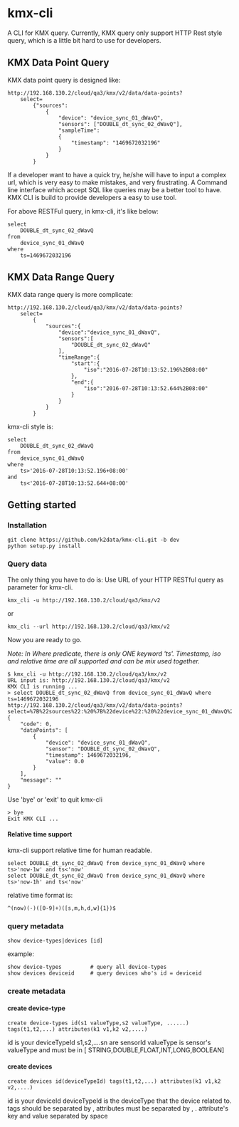 # kmx-cli
A CLI for KMX query.
Currently, KMX query only support HTTP Rest style query, which is a little bit hard to use for developers.

## KMX Data Point Query
KMX data point query is designed like:
```
http://192.168.130.2/cloud/qa3/kmx/v2/data/data-points?
    select=
        {"sources":
            {
                "device": "device_sync_01_dWavQ",
                "sensors": ["DOUBLE_dt_sync_02_dWavQ"],
                "sampleTime":
                {
                    "timestamp": "1469672032196"
                }
            }
        }
```
If a developer want to have a quick try, he/she will have to input a complex url, which is
very easy to make mistakes, and very frustrating.
A Command line interface which accept SQL like queries may be a better tool to have. KMX CLI
is build to provide developers a easy to use tool.

For above RESTFul query, in kmx-cli, it's like below:
```
select
    DOUBLE_dt_sync_02_dWavQ
from
    device_sync_01_dWavQ
where
    ts=1469672032196
```

## KMX Data Range Query
KMX data range query is more complicate:
```
http://192.168.130.2/cloud/qa3/kmx/v2/data/data-points?
    select=
        {
            "sources":{
                "device":"device_sync_01_dWavQ",
                "sensors":[
                    "DOUBLE_dt_sync_02_dWavQ"
                ],
                "timeRange":{
                    "start":{
                        "iso":"2016-07-28T10:13:52.196%2B08:00"
                    },
                    "end":{
                        "iso":"2016-07-28T10:13:52.644%2B08:00"
                    }
                }
            }
        }
```

kmx-cli style is:
```
select
    DOUBLE_dt_sync_02_dWavQ
from
    device_sync_01_dWavQ
where
    ts>'2016-07-28T10:13:52.196+08:00'
and
    ts<'2016-07-28T10:13:52.644+08:00'
```

## Getting started

### Installation
```
git clone https://github.com/k2data/kmx-cli.git -b dev
python setup.py install
```

### Query data
The only thing you have to do is:
Use URL of your HTTP RESTful query as parameter for kmx-cli.
```
kmx_cli -u http://192.168.130.2/cloud/qa3/kmx/v2
```
or
```
kmx_cli --url http://192.168.130.2/cloud/qa3/kmx/v2
```
Now you are ready to go.

*Note: In Where predicate, there is only ONE keyword 'ts'. Timestamp, iso and relative time are all supported and can be mix used together.*
```
$ kmx_cli -u http://192.168.130.2/cloud/qa3/kmx/v2
URL input is: http://192.168.130.2/cloud/qa3/kmx/v2
KMX CLI is running ...
> select DOUBLE_dt_sync_02_dWavQ from device_sync_01_dWavQ where ts=1469672032196
http://192.168.130.2/cloud/qa3/kmx/v2/data/data-points?select=%7B%22sources%22:%20%7B%22device%22:%20%22device_sync_01_dWavQ%22,%20%22sensors%22:%20[%22DOUBLE_dt_sync_02_dWavQ%22],%20%22sampleTime%22:%20%7B%22timestamp%22:%20%221469672032196%22%7D%7D%7D
{
    "code": 0,
    "dataPoints": [
        {
            "device": "device_sync_01_dWavQ",
            "sensor": "DOUBLE_dt_sync_02_dWavQ",
            "timestamp": 1469672032196,
            "value": 0.0
        }
    ],
    "message": ""
}
```

Use 'bye' or 'exit' to quit kmx-cli
```
> bye
Exit KMX CLI ...
```

#### Relative time support
kmx-cli support relative time for human readable.
```
select DOUBLE_dt_sync_02_dWavQ from device_sync_01_dWavQ where ts>'now-1w' and ts<'now'
select DOUBLE_dt_sync_02_dWavQ from device_sync_01_dWavQ where ts>'now-1h' and ts<'now'
```
relative time format is:
```
^(now)(-)([0-9]+)([s,m,h,d,w]{1})$
```

### query metadata

```
show device-types|devices [id]
```
example:
```
show device-types         # query all device-types
show devices deviceid     # query devices who's id = deviceid
```

### create metadata

#### create device-type
```
create device-types id(s1 valueType,s2 valueType, ......) tags(t1,t2,...) attributes(k1 v1,k2 v2,....)
```
id is your deviceTypeId
s1,s2,....sn are sensorId
valueType is sensor's valueType and must be in [ STRING,DOUBLE,FLOAT,INT,LONG,BOOLEAN]

#### create devices
```
create devices id(deviceTypeId) tags(t1,t2,...) attributes(k1 v1,k2 v2,....)
```
id is your deviceId
deviceTypeId is the deviceType that the device related to.
tags should be separated by ,
attributes must be separated by , . attribute's key and value separated by space


